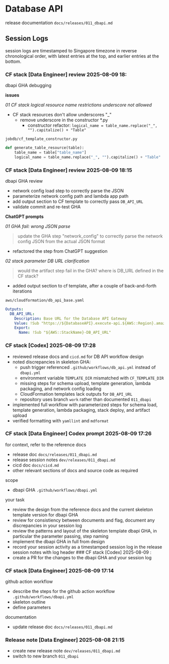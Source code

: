 # Database API

release documentation `docs/releases/011_dbapi.md`

## Session Logs

session logs are timestamped to Singapore timezone in reverse chronological order, with latest entries at the top, and earlier entries at the bottom.

### CF stack [Data Engineer] review 2025-08-09 18:<MM>
dbapi GHA debugging

__issues__

_01 CF stack logical resource name restrictions underscore not allowed_

 - CF stack resources don't allow underscores "_"
    - remove underscore in the constructor *.py
        - constructor refactor: `logical_name = table_name.replace("_", "").capitalize() + "Table"`

`jobdb/cf_template_constructor.py`

```python
def generate_table_resource(table):
    table_name = table["table_name"]
    logical_name = table_name.replace("_", "").capitalize() + "Table"
```

### CF stack [Data Engineer] review 2025-08-09 18:15
dbapi GHA review

 - network config load step to correctly parse the JSON
 - parameterize network config path and lambda app path
 - add output section to CF template to correctly pass `DB_API_URL`
 - validate commit and re-test GHA

__ChatGPT prompts__

_01 GHA fail: wrong JSON parse_

>update the GHA step "network_config" to correctly parse the network config JSON from the actual JSON format

- refactored the step from ChatGPT suggestion

_02 stack parameter DB URL clarification_

>would the artifact step fail in the GHA? where is DB_URL defined in the CF stack?

- added output section to cf template, after a couple of back-and-forth iterations

`aws/cloudformation/db_api_base.yaml`

```yaml
Outputs:
  DB_API_URL:
    Description: Base URL for the Database API Gateway
    Value: !Sub "https://${DatabaseAPI}.execute-api.${AWS::Region}.amazonaws.com/prod"
    Export:
      Name: !Sub "${AWS::StackName}-DB_API_URL"

```

### CF stack [Codex] 2025-08-09 17:28

- reviewed release docs and `cicd.md` for DB API workflow design
- noted discrepancies in skeleton GHA:
  - push trigger referenced `.github/workflows/db_api.yml` instead of `dbapi.yml`
  - environment variable `TEMPLATE_DIR` mismatched with `CF_TEMPLATE_DIR`
  - missing steps for schema upload, template generation, lambda packaging, and network config loading
  - CloudFormation templates lack outputs for `DB_API_URL`
  - repository uses branch `work` rather than documented `011_dbapi`
- implemented full workflow with parameterized steps for schema load, template generation, lambda packaging, stack deploy, and artifact upload
- verified formatting with `yamllint` and `mdformat`

### CF stack [Data Engineer] Codex prompt 2025-08-09 17:26

for context, refer to the reference docs

- release doc `docs/releases/011_dbapi.md`
- release session notes `dev/releases/011_dbapi.md`
- cicd doc `docs/cicd.md`
- other relevant sections of docs and source code as required

scope

- dbapi GHA `.github/workflows/dbapi.yml`

your task

- review the design from the reference docs and the current skeleton template version for dbapi GHA
- review for consistiency between documents and flag, document any discrepancies in your session log
- review the patterns and layout of the skeleton template dbapi GHA, in particular the parameter passing, step naming
- implement the dbapi GHA in full from design
- record your session activity as a timestamped session log in the release session notes with log header ### CF stack [Codex] 2025-08-09 <HH>:<MM>
- create a PR for the changes to the dbapi GHA and your session log

### CF stack [Data Engineer] 2025-08-09 17:14

github action workflow

- describe the steps for the github action workflow `.github/workflows/dbapi.yml`
- skeleton outline
- define parameters

documentation

- update release doc `docs/releases/011_dbapi.md`

### Release note [Data Engineer] 2025-08-08 21:15

- create new release note `dev/releases/011_dbapi.md`
- switch to new branch `011_dbapi`
